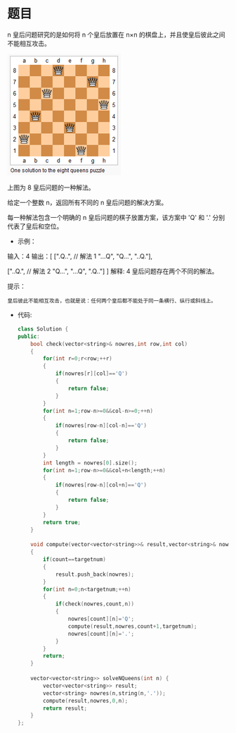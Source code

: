 # 题目
n 皇后问题研究的是如何将 n 个皇后放置在 n×n 的棋盘上，并且使皇后彼此之间不能相互攻击。

![](../pic/51.png)

上图为 8 皇后问题的一种解法。

给定一个整数 n，返回所有不同的 n 皇后问题的解决方案。

每一种解法包含一个明确的 n 皇后问题的棋子放置方案，该方案中 'Q' 和 '.' 分别代表了皇后和空位。

* 示例：

输入：4
输出：[
 [".Q..",  // 解法 1
  "...Q",
  "Q...",
  "..Q."],

 ["..Q.",  // 解法 2
  "Q...",
  "...Q",
  ".Q.."]
]
解释: 4 皇后问题存在两个不同的解法。

提示：

    皇后彼此不能相互攻击，也就是说：任何两个皇后都不能处于同一条横行、纵行或斜线上。

* 代码:
    ```C++
    class Solution {
    public:
        bool check(vector<string>& nowres,int row,int col)
        {
            for(int r=0;r<row;++r)
            {
                if(nowres[r][col]=='Q')
                {
                    return false;
                }
            }
            for(int n=1;row-n>=0&&col-n>=0;++n)
            {
                if(nowres[row-n][col-n]=='Q')
                {
                    return false;
                }
            }
            int length = nowres[0].size();
            for(int n=1;row-n>=0&&col+n<length;++n)
            {
                if(nowres[row-n][col+n]=='Q')
                {
                    return false;
                }
            }
            return true;
        }

        void compute(vector<vector<string>>& result,vector<string>& nowres,int count,int targetnum)
        {
            if(count==targetnum)
            {
                result.push_back(nowres);
            }
            for(int n=0;n<targetnum;++n)
            {
                if(check(nowres,count,n))
                {
                    nowres[count][n]='Q';
                    compute(result,nowres,count+1,targetnum);
                    nowres[count][n]='.';
                }
            }
            return;
        }

        vector<vector<string>> solveNQueens(int n) {
            vector<vector<string>> result;
            vector<string> nowres(n,string(n,'.'));
            compute(result,nowres,0,n);
            return result;
        }
    };
    ```